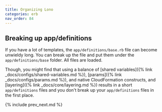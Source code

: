 ```yaml
---
title: Organizing Lono
categories: erb
nav_order: 84
---
```


## Breaking up app/definitions

If you have a lot of templates, the `app/definitions/base.rb` file can become unwieldy long.  You can break up the file and put them under the `app/definitions/base` folder. All files are loaded.

Though, you might find that using a balance of [shared variables]({% link _docs/configs/shared-variables.md %}), [params]({% link _docs/configs/params.md %}), and native CloudFormation constructs, and [layering]({% link _docs/core/layering.md %}) results in a short `app/definitions` files and you don't break up your `app/definitions` files in the first place.

{% include prev_next.md %}
